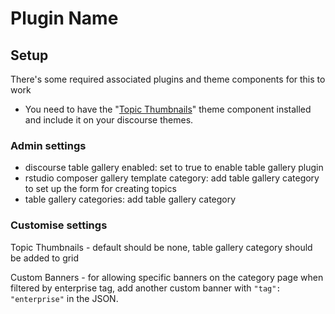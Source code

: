 # Plugin Name

## Setup

There's some required associated plugins and theme components for this to work
- You need to have the "[Topic Thumbnails](https://meta.discourse.org/t/topic-list-thumbnails-theme-component/150602)" theme component installed and include it on your discourse themes.

### Admin settings

- discourse table gallery enabled: set to true to enable table gallery plugin
- rstudio composer gallery template category: add table gallery category to set up the form for creating topics
- table gallery categories: add table gallery category

### Customise settings

Topic Thumbnails - default should be none, table gallery category should be added to grid

Custom Banners - for allowing specific banners on the category page when filtered by enterprise tag, add another custom banner with `"tag": "enterprise"` in the JSON.
